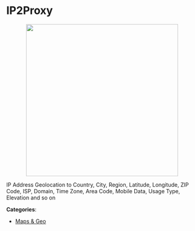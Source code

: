 # IP2Proxy
<p align="center">
    <img width="400" src="https://raw.githubusercontent.com/apis-list/apis-list/apis/ip2proxy/logo_256x256.png" />
</p>

IP Address Geolocation to Country, City, Region, Latitude, Longitude, ZIP Code, ISP, Domain, Time Zone, Area Code, Mobile Data, Usage Type, Elevation and so on



**Categories**:

- [Maps & Geo](https://github.com/apis-list/apis-list#maps-and-geo)



